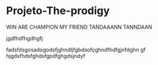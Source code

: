 # Projeto-The-prodigy


WIN ARE CHAMPION MY FRIEND TANDAAANN TANNDAAN

jgdfhdfhgdhgfj

fadsfdsgosadogodsfjghndljfgbdsofçghndfhdfgjnfdghn
gf
hjgdsfhdsfghdsfgpdfghgdsjndyf
